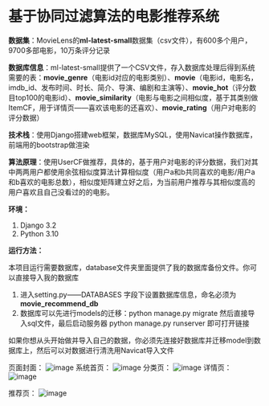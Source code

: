 # 基于协同过滤算法的电影推荐系统

**数据集**：MovieLens的**ml-latest-small**数据集（csv文件），有600多个用户，9700多部电影，10万条评分记录

**数据库信息**：ml-latest-small提供了一个CSV文件，存入数据库处理后得到系统需要的表：**movie_genre**（电影id对应的电影类别）、**movie**（电影id，电影名，imdb_id、发布时间、时长、简介、导演、编剧和主演等）、**movie_hot**（评分数目top100的电影id）、**movie_similarity**（电影与电影之间相似度，基于其类别做ItemCF，用于详情页——喜欢该电影的还喜欢）、**movie_rating**（用户对电影的评分数据）

**技术栈**：使用Django搭建web框架，数据库MySQL，使用Navicat操作数据库，前端用的bootstrap做渲染

**算法原理**：使用UserCF做推荐，具体的，基于用户对电影的评分数据，我们对其中两两用户都使用余弦相似度算法计算相似度（用户a和b共同喜欢的电影/用户a和b喜欢的电影总数），相似度矩阵建立好之后，为当前用户推荐与其相似度高的用户喜欢且自己没看过的的电影。

**环境：**

1. Django 3.2
2. Python 3.10

**运行方法：**

本项目运行需要数据库，database文件夹里面提供了我的数据库备份文件。你可以直接导入我的数据库

1. 进入setting.py——DATABASES 字段下设置数据库信息，命名必须为**movie_recommend_db**
2. 数据库可以先进行models的迁移：python manage.py migrate 然后直接导入sql文件，最后启动服务器 python manage.py runserver 即可打开链接

如果你想从头开始做并导入自己的数据，你必须先连接好数据库并迁移model到数据库上，然后可以对数据进行清洗用Navicat导入文件

页面封面：
![image](https://github.com/LiuHsinx/MovieRecommend/assets/93762973/3241abbd-31db-4d50-a816-cac5b33a4e6b)
系统首页：
![image](https://github.com/LiuHsinx/MovieRecommend/assets/93762973/62d80629-dd03-451e-9fbc-406d2b27ee9f)
分类页：
![image](https://github.com/LiuHsinx/MovieRecommend/assets/93762973/6cded0f5-0e87-4076-bbfb-818fbca78047)
详情页：
![image](https://github.com/LiuHsinx/MovieRecommend/assets/93762973/ccc0d176-d3b1-4724-9279-96680ebce766)

推荐页：
![image](https://github.com/LiuHsinx/MovieRecommend/assets/93762973/81f4fb79-2e05-4c08-b591-801e9a8b2f7f)








